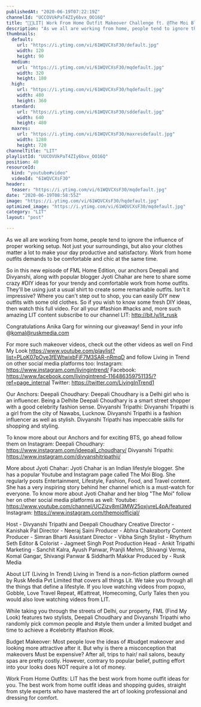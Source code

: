 ```yaml
---
publishedAt: "2020-06-19T07:22:19Z"
channelId: "UCCOVUkPaT4ZIy6bvx_OO16Q"
title: "👗👚LIT| Work From Home Outfit Makeover Challenge ft. @The Moi Blog | Komal Pandey's Look | FML"
description: "As we all are working from home, people tend to ignore the influence of proper working setup. Not just your surroundings, but also your clothes matter a lot to make your day productive and satisfactory. Work from home outfits demands to be comfortable and chic at the same time. \n\nSo in this new episode of FML Home Edition, our anchors Deepali and Divyanshi, along with popular blogger Jyoti Chahar are here to share some crazy #DIY ideas for your trendy and comfortable work from home outfits. They'll be using just a usual shirt to create some remarkable outfits. Isn't it impressive? Where you can't step out to shop, you can easily DIY new outfits with some old clothes. So if you wish to know some fresh DIY ideas, then watch this full video. For all your #fashion #hacks and, more such amazing LIT content subscribe to our channel LIT: http://bit.ly/lit_rusk\n\nCongratulations Anika Garg for winning our giveaway! Send in your info @komal@ruskmedia.com\n\nFor more such makeover videos, check out the other videos as well on Find My Look https://www.youtube.com/playlist?list=PLoK07pOye3fEWtwixbFjF7M3SAR-nRmqD and follow Living in Trend on other social media platforms too:\nInstagram: https://www.instagram.com/livingintrend/\nFacebook: https://www.facebook.com/livingintrend-116486359751135/?ref=page_internal\nTwitter: https://twitter.com/LivingInTrend1\n\nOur Anchors:\nDeepali Choudhary: Deepali Choudhary is a Delhi girl who is an influencer. Being a Delhite Deepali Choudhary is a smart street shopper with a good celebrity fashion sense. \nDivyanshi Tripathi: Divyanshi Tripathi is a girl from the city of Nawabs, Lucknow. Divyanshi Tripathi is a fashion influencer as well as stylish. Divyanshi Tripathi has impeccable skills for shopping and styling. \n\nTo know more about our Anchors and for exciting BTS, go ahead follow them on Instagram: \nDeepali Choudhary: https://www.instagram.com/ideepali_choudhary/\nDivyanshi Tripathi: https://www.instagram.com/divyanshitripathii/\n\nMore about Jyoti Chahar:\nJyoti Chahar is an Indian lifestyle blogger. She has a popular Youtube and Instagram page called The Moi Blog. She regularly posts Entertainment, Lifestyle, Fashion, Food, and Travel content. She has a very inspiring story behind her channel which is a must-watch for everyone. To know more about Jyoti Chahar and her blog \"The Moi\" follow her on other social media platforms as well:\nYoutube: https://www.youtube.com/channel/UCZizv8mI3MW25oxjvreL4pA/featured\nInstagram: https://www.instagram.com/themoiofficial/\n\nHost - Divyanshi Tripathi and Deepali Choudhary\nCreative Director - Kanishak Pal\nDirector - Neeraj Saini\nProducer - Abhra Chakraborty\nContent Producer - Simran Bharti\nAssistant Director - Vibha Singh\nStylist - Rhythum Seth\nEditor & Colorist - Jagmeet Singh\nPost Production Head - Ankit Tripathi \nMarketing - Sanchit Kalra, Ayush Panwar, Pranjli Mehmi, Shivangi Verma, Komal Gangar, Shivangi Panwar & Siddharth Makkar\nProduced by - Rusk Media\n\nAbout LIT (Living In Trend)\nLiving in Trend is a non-fiction platform owned by Rusk Media Pvt Limited that covers all things Lit. We take you through all the things that define a lifestyle. If you love watching videos from popxo, Gobble, Love Travel Repeat, #Eattreat, Homecoming, Curly Tales then you would also love watching videos from LIT. \n\nWhile taking you through the streets of Delhi, our property, FML (Find My Look) features two stylists, Deepali Choudhary and Divyanshi Tripathi who randomly pick common people and #style them under a limited budget and time to achieve a #celebrity #fashion #look.\n\nBudget Makeover:\nMost people love the ideas of #budget makeover and looking more attractive after it. But why is there a misconception that makeovers Must be expensive? After all, trips to hair/ nail salons, beauty spas are pretty costly. However, contrary to popular belief, putting effort into your looks does NOT require a lot of money. \n\nWork From Home Outfits:\nLIT has the best work from home outfit ideas for you. The best work from home outfit ideas and shopping guides, straight from style experts who have mastered the art of looking professional and dressing for comfort."
thumbnails:
  default:
    url: "https://i.ytimg.com/vi/61WQVCXsF30/default.jpg"
    width: 120
    height: 90
  medium:
    url: "https://i.ytimg.com/vi/61WQVCXsF30/mqdefault.jpg"
    width: 320
    height: 180
  high:
    url: "https://i.ytimg.com/vi/61WQVCXsF30/hqdefault.jpg"
    width: 480
    height: 360
  standard:
    url: "https://i.ytimg.com/vi/61WQVCXsF30/sddefault.jpg"
    width: 640
    height: 480
  maxres:
    url: "https://i.ytimg.com/vi/61WQVCXsF30/maxresdefault.jpg"
    width: 1280
    height: 720
channelTitle: "LIT"
playlistId: "UUCOVUkPaT4ZIy6bvx_OO16Q"
position: 40
resourceId:
  kind: "youtube#video"
  videoId: "61WQVCXsF30"
header:
  teaser: "https://i.ytimg.com/vi/61WQVCXsF30/mqdefault.jpg"
date: "2020-06-19T08:58:55Z"
image: "https://i.ytimg.com/vi/61WQVCXsF30/hqdefault.jpg"
optimized_image: "https://i.ytimg.com/vi/61WQVCXsF30/mqdefault.jpg"
category: "LIT"
layout: "post"

---
```

As we all are working from home, people tend to ignore the influence of proper working setup. Not just your surroundings, but also your clothes matter a lot to make your day productive and satisfactory. Work from home outfits demands to be comfortable and chic at the same time. 

So in this new episode of FML Home Edition, our anchors Deepali and Divyanshi, along with popular blogger Jyoti Chahar are here to share some crazy #DIY ideas for your trendy and comfortable work from home outfits. They'll be using just a usual shirt to create some remarkable outfits. Isn't it impressive? Where you can't step out to shop, you can easily DIY new outfits with some old clothes. So if you wish to know some fresh DIY ideas, then watch this full video. For all your #fashion #hacks and, more such amazing LIT content subscribe to our channel LIT: http://bit.ly/lit_rusk

Congratulations Anika Garg for winning our giveaway! Send in your info @komal@ruskmedia.com

For more such makeover videos, check out the other videos as well on Find My Look https://www.youtube.com/playlist?list=PLoK07pOye3fEWtwixbFjF7M3SAR-nRmqD and follow Living in Trend on other social media platforms too:
Instagram: https://www.instagram.com/livingintrend/
Facebook: https://www.facebook.com/livingintrend-116486359751135/?ref=page_internal
Twitter: https://twitter.com/LivingInTrend1

Our Anchors:
Deepali Choudhary: Deepali Choudhary is a Delhi girl who is an influencer. Being a Delhite Deepali Choudhary is a smart street shopper with a good celebrity fashion sense. 
Divyanshi Tripathi: Divyanshi Tripathi is a girl from the city of Nawabs, Lucknow. Divyanshi Tripathi is a fashion influencer as well as stylish. Divyanshi Tripathi has impeccable skills for shopping and styling. 

To know more about our Anchors and for exciting BTS, go ahead follow them on Instagram: 
Deepali Choudhary: https://www.instagram.com/ideepali_choudhary/
Divyanshi Tripathi: https://www.instagram.com/divyanshitripathii/

More about Jyoti Chahar:
Jyoti Chahar is an Indian lifestyle blogger. She has a popular Youtube and Instagram page called The Moi Blog. She regularly posts Entertainment, Lifestyle, Fashion, Food, and Travel content. She has a very inspiring story behind her channel which is a must-watch for everyone. To know more about Jyoti Chahar and her blog "The Moi" follow her on other social media platforms as well:
Youtube: https://www.youtube.com/channel/UCZizv8mI3MW25oxjvreL4pA/featured
Instagram: https://www.instagram.com/themoiofficial/

Host - Divyanshi Tripathi and Deepali Choudhary
Creative Director - Kanishak Pal
Director - Neeraj Saini
Producer - Abhra Chakraborty
Content Producer - Simran Bharti
Assistant Director - Vibha Singh
Stylist - Rhythum Seth
Editor & Colorist - Jagmeet Singh
Post Production Head - Ankit Tripathi 
Marketing - Sanchit Kalra, Ayush Panwar, Pranjli Mehmi, Shivangi Verma, Komal Gangar, Shivangi Panwar & Siddharth Makkar
Produced by - Rusk Media

About LIT (Living In Trend)
Living in Trend is a non-fiction platform owned by Rusk Media Pvt Limited that covers all things Lit. We take you through all the things that define a lifestyle. If you love watching videos from popxo, Gobble, Love Travel Repeat, #Eattreat, Homecoming, Curly Tales then you would also love watching videos from LIT. 

While taking you through the streets of Delhi, our property, FML (Find My Look) features two stylists, Deepali Choudhary and Divyanshi Tripathi who randomly pick common people and #style them under a limited budget and time to achieve a #celebrity #fashion #look.

Budget Makeover:
Most people love the ideas of #budget makeover and looking more attractive after it. But why is there a misconception that makeovers Must be expensive? After all, trips to hair/ nail salons, beauty spas are pretty costly. However, contrary to popular belief, putting effort into your looks does NOT require a lot of money. 

Work From Home Outfits:
LIT has the best work from home outfit ideas for you. The best work from home outfit ideas and shopping guides, straight from style experts who have mastered the art of looking professional and dressing for comfort.